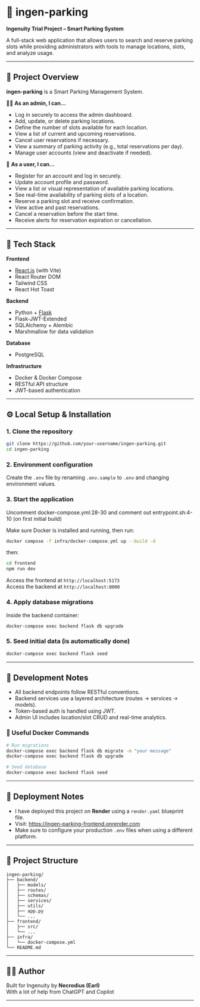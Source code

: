 # 🚗 ingen-parking

**Ingenuity Trial Project – Smart Parking System**

A full-stack web application that allows users to search and reserve parking slots while providing administrators with tools to manage locations, slots, and analyze usage.

---

## 📝 Project Overview

**ingen-parking** is a Smart Parking Management System.

🧑‍💼 **As an admin, I can…**

- Log in securely to access the admin dashboard.
- Add, update, or delete parking locations.
- Define the number of slots available for each location.
- View a list of current and upcoming reservations.
- Cancel user reservations if necessary.
- View a summary of parking activity (e.g., total reservations per day).
- Manage user accounts (view and deactivate if needed).

🤳 **As a user, I can…**

- Register for an account and log in securely.
- Update account profile and password.
- View a list or visual representation of available parking locations.
- See real-time availability of parking slots of a location.
- Reserve a parking slot and receive confirmation.
- View active and past reservations.
- Cancel a reservation before the start time.
- Receive alerts for reservation expiration or cancellation.

---

## 🧰 Tech Stack

**Frontend**

- [React.js](https://reactjs.org/) (with Vite)
- React Router DOM
- Tailwind CSS
- React Hot Toast

**Backend**

- Python + [Flask](https://flask.palletsprojects.com/)
- Flask-JWT-Extended
- SQLAlchemy + Alembic
- Marshmallow for data validation

**Database**

- PostgreSQL

**Infrastructure**

- Docker & Docker Compose
- RESTful API structure
- JWT-based authentication

---

## ⚙️ Local Setup & Installation

### 1. Clone the repository

```bash
git clone https://github.com/your-username/ingen-parking.git
cd ingen-parking
```

### 2. Environment configuration

Create the `.env` file by renaming `.env.sample` to `.env` and changing environment values.

### 3. Start the application

Uncomment docker-compose.yml:28-30 and comment out entrypoint.sh:4-10 (on first initial build)

Make sure Docker is installed and running, then run:

```bash
docker compose -f infra/docker-compose.yml up --build -d
```

then:

```bash
cd frontend
npm run dev
```

Access the frontend at `http://localhost:5173`  
Access the backend at `http://localhost:8000`

### 4. Apply database migrations

Inside the backend container:

```bash
docker-compose exec backend flask db upgrade
```

### 5. Seed initial data (is automatically done)

```bash
docker-compose exec backend flask seed
```

---

## 🧪 Development Notes

- All backend endpoints follow RESTful conventions.
- Backend services use a layered architecture (routes → services → models).
- Token-based auth is handled using JWT.
- Admin UI includes location/slot CRUD and real-time analytics.

### 🔁 Useful Docker Commands

```bash
# Run migrations
docker-compose exec backend flask db migrate -m "your message"
docker-compose exec backend flask db upgrade

# Seed database
docker-compose exec backend flask seed
```

---

## 🚀 Deployment Notes

- I have deployed this project on **Render** using a `render.yaml` blueprint file.
- Visit: https://ingen-parking-frontend.onrender.com
- Make sure to configure your production `.env` files when using a different platform.

---

## 📂 Project Structure

```
ingen-parking/
├── backend/
│   ├── models/
│   ├── routes/
│   ├── schemas/
│   ├── services/
│   ├── utils/
│   ├── app.py
│   └── ...
├── frontend/
│   ├── src/
│   └── ...
├── infra/
│   └── docker-compose.yml
└── README.md
```

---

## 🙋‍♂️ Author

Built for Ingenuity by **Necrodius (Earl)**  
With a lot of help from ChatGPT and Copilot

---
